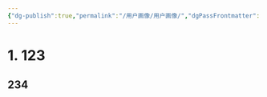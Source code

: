 ```yaml
---
{"dg-publish":true,"permalink":"/用户画像/用户画像/","dgPassFrontmatter":true,"noteIcon":"","created":"2023-09-23T08:13:15.991+08:00","updated":"2023-09-23T08:13:56.782+08:00"}
---
```



# 1. 123


## 234